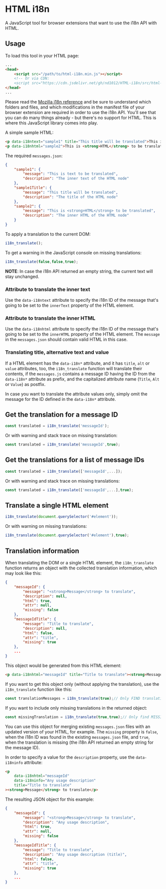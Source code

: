 # HTML i18n

A JavaScript tool for browser extensions that want to use the i18n API with HTML.

## Usage

To load this tool in your HTML page:

```html
...
<head>
	<script src="/path/to/html-i18n.min.js"></script>
	<!-- Or via CDN:
	<script src="https://cdn.jsdelivr.net/gh/nd1012/HTML-i18n/src/html-i18n.min.js"></script>-->
</head>
...
```

Please read the [Mozilla i18n reference](https://developer.mozilla.org/en-US/docs/Mozilla/Add-ons/WebExtensions/API/i18n) and be sure to understand which folders and files, and which modifications in the manifest file of your browser extension are required in order to use the i18n API. You'll see that you can do many things already - but there's no support for HTML. This is where this JavaScript library comes into play.

A simple sample HTML:

```html
<p data-i18ntext="sample1" title="This title will be translated">This is text to be translated</p>
<p data-i18nhtml="sample2">This is <strong>HTML</strong> to be translated</p>
```

The required `messages.json`:

```json
{
	"sample1": {
		"message": "This is text to be translated",
		"description": "The inner text of the HTML node"
	},
	"sample1Title": {
		"message": "This title will be translated",
		"description": "The title of the HTML node"
	},
	"sample2": {
		"message": "This is <strong>HTML</strong> to be translated",
		"description": "The inner HTML of the HTML node"
	}
}
```

To apply a translation to the current DOM:

```js
i18n_translate();
```

To get a warning in the JavaScript console on missing translations:

```js
i18n_translate(false,false,true);
```

**NOTE**: In case the i18n API returned an empty string, the current text will stay unchanged.

### Attribute to translate the inner text

Use the `data-i18ntext` attribute to specify the i18n ID of the message that's going to be set to the `innerText` property of the HTML element.

### Attribute to translate the inner HTML

Use the `data-i18nhtml` attribute to specify the i18n ID of the message that's going to be set to the `innerHTML` property of the HTML element. The `message` in the `messages.json` should contain valid HTML in this case.

### Translating title, alternative text and value

If a HTML element has the `data-i18n*` attribute, and it has `title`, `alt` or `value` attributes, too, the `i18n_translate` function will translate their contents, if the `messages.js` contains a message ID having the ID from the `data-i18n*` attribute as prefix, and the capitalized attribute name (`Title`, `Alt` or `Value`) as postfix.

In case you want to translate the attribute values only, simply omit the message for the ID defined in the `data-i18n*` attribute.

## Get the translation for a message ID

```js
const translated = i18n_translate('messageId');
```

Or with warning and stack trace on missing translation:

```js
const translated = i18n_translate('messageId',true);
```

## Get the translations for a list of message IDs


```js
const translated = i18n_translate(['messageId',...]);
```

Or with warning and stack trace on missing translations:

```js
const translated = i18n_translate(['messageId',...],true);
```

## Translate a single HTML element

```js
i18n_translate(document.querySelector('#element'));
```

Or with warning on missing translations:

```js
i18n_translate(document.querySelector('#element'),true);
```

## Translation information

When translating the DOM or a single HTML element, the `i18n_translate` function returns an object with the collected translation information, which may look like this:

```json
{
	"messageId": {
		"message": "<strong>Message</strong> to translate",
		"description": null,
		"html": true,
		"attr": null,
		"missing": false
	},
	"messageIdTitle": {
		"message": "Title to translate",
		"description": null,
		"html": false,
		"attr": "title",
		"missing": true
	},
	...
}
```

This object would be generated from this HTML element:

```html
<p data-i18nhtml="messageId" title="Title to translate"><strong>Message</strong> to translate</p>
```

If you want to get this object only (without applying the translation), use the `i18n_translate` function like this:

```js
const translationMessages = i18n_translate(true);// Only FIND translations
```

If you want to include only missing translations in the returned object:

```js
const missingTranslation = i18n_translate(true,true);// Only find MISSING translations
```

You can use this object for merging existing `messages.json` files with an updated version of your HTML, for example. The `missing` property is `false`, when the i18n ID was found in the existing `messages.json` file, and `true`, when the translation is missing (the i18n API returned an empty string for the message ID).

In order to specify a value for the `description` property, use the `data-i18ninfo` attribute:


```html
<p 
	data-i18nhtml="messageId" 
	data-i18ninfo="Any usage description" 
	title="Title to translate"
><strong>Message</strong> to translate</p>
```

The resulting JSON object for this example:

```json
{
	"messageId": {
		"message": "<strong>Message</strong> to translate",
		"description": "Any usage description",
		"html": true,
		"attr": null,
		"missing": false
	},
	"messageIdTitle": {
		"message": "Title to translate",
		"description": "Any usage description (title)",
		"html": false,
		"attr": "title",
		"missing": true
	},
	...
}
```
